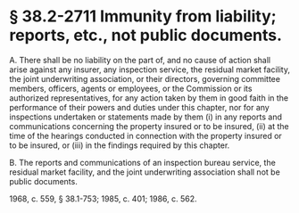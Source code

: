 # § 38.2-2711 Immunity from liability; reports, etc., not public documents.

<p>A. There shall be no liability on the part of, and no cause of action shall arise against any insurer, any inspection service, the residual market facility, the joint underwriting association, or their directors, governing committee members, officers, agents or employees, or the Commission or its authorized representatives, for any action taken by them in good faith in the performance of their powers and duties under this chapter, nor for any inspections undertaken or statements made by them (i) in any reports and communications concerning the property insured or to be insured, (ii) at the time of the hearings conducted in connection with the property insured or to be insured, or (iii) in the findings required by this chapter.</p><p>B. The reports and communications of an inspection bureau service, the residual market facility, and the joint underwriting association shall not be public documents.</p><p>1968, c. 559, § 38.1-753; 1985, c. 401; 1986, c. 562.</p>
